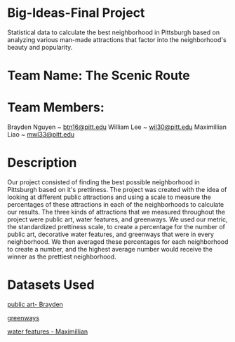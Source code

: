 # Big-Ideas-Final Project
Statistical data to calculate the best neighborhood in Pittsburgh based on analyzing various man-made attractions that factor into the neighborhood's beauty and popularity.

# Team Name: The Scenic Route

# Team Members:
Brayden Nguyen ~ btn16@pitt.edu
William Lee ~ wil30@pitt.edu
Maximillian Liao ~ mwl33@pitt.edu

# Description
Our project consisted of finding the best possible neighborhood in Pittsburgh based on it's prettiness. The project was created with the idea of looking at different public attractions and using a scale to measure the percentages of these attractions in each of the neighborhoods to calculate our results. The three kinds of attractions that we measured throughout the project were public art, water features, and greenways. We used our metric, the standardized prettiness scale, to create a percentage for the number of public art, decorative water features, and greenways that were in every neighborhood. We then averaged these percentages for each neighborhood to create a number, and the highest average number would receive the winner as the prettiest neighborhood.  


# Datasets Used
[public art- Brayden](https://data.wprdc.org/datastore/dump/00d74e83-8a23-486e-841b-286e1332a151)

[greenways](https://data.wprdc.org/datastore/dump/28116520-b7d4-4895-9d4f-6b5c843a5650)

[water features - Maximillian]( https://data.wprdc.org/datastore/dump/513290a6-2bac-4e41-8029-354cbda6a7b7)

